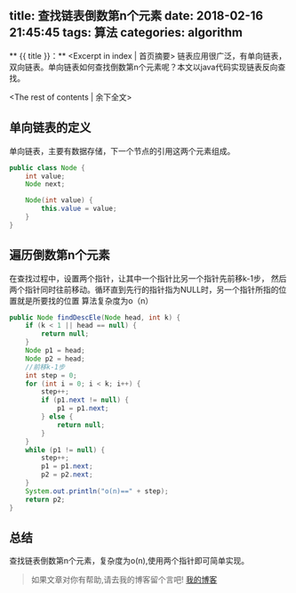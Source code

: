 title: 查找链表倒数第n个元素
date: 2018-02-16 21:45:45
tags: 算法
categories: algorithm
---
** {{ title }}：** <Excerpt in index | 首页摘要>
链表应用很广泛，有单向链表，双向链表。单向链表如何查找倒数第n个元素呢？本文以java代码实现链表反向查找。
<!-- more -->
<The rest of contents | 余下全文>

## 单向链表的定义
单向链表，主要有数据存储，下一个节点的引用这两个元素组成。

```java
public class Node {
    int value;
    Node next;

    Node(int value) {
        this.value = value;
    }
}
```

## 遍历倒数第n个元素
在查找过程中，设置两个指针，让其中一个指针比另一个指针先前移k-1步，
然后两个指针同时往前移动。循环直到先行的指针指为NULL时，另一个指针所指的位置就是所要找的位置
算法复杂度为o（n）

```java
public Node findDescEle(Node head, int k) {
    if (k < 1 || head == null) {
        return null;
    }
    Node p1 = head;
    Node p2 = head;
    //前移k-1步
    int step = 0;
    for (int i = 0; i < k; i++) {
        step++;
        if (p1.next != null) {
            p1 = p1.next;
        } else {
            return null;
        }
    }
    while (p1 != null) {
        step++;
        p1 = p1.next;
        p2 = p2.next;
    }
    System.out.println("o(n)==" + step);
    return p2;
}
```
## 总结
查找链表倒数第n个元素，复杂度为o(n),使用两个指针即可简单实现。




> 如果文章对你有帮助,请去我的博客留个言吧! [我的博客][1]

[1]: http://geeksblog.cc
